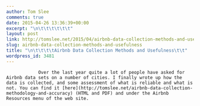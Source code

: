 ```yaml
---
author: Tom Slee
comments: true
date: 2015-04-26 13:36:39+00:00
excerpt: "\n\t\t\t\t\t\t"
layout: post
link: http://tomslee.net/2015/04/airbnb-data-collection-methods-and-usefulness.html
slug: airbnb-data-collection-methods-and-usefulness
title: "\n\t\t\t\tAirbnb Data Collection Methods and Usefulness\t\t"
wordpress_id: 3481
---
```



				Over the last year quite a lot of people have asked for Airbnb data sets on a number of cities. I finally wrote up how the data is collected, and some assessment of what is reliable and what is not. You can find it [here](http://tomslee.net/airbnb-data-collection-methodology-and-accuracy) (HTML and PDF) and under the Airbnb Resources menu of the web site.		
